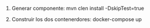 1. Generar componente:
mvn clen install -DskipTest=true

2. Construir los dos contenerdores: 
docker-compose up
